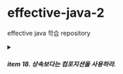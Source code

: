 # effective-java-2
effective java 학습 repository




<details markdown="1">
<summary>

#### ***item 18. 상속보다는 컴포지션을 사용하라.***

</summary>


- 패키지 경계를 넘어 다른 패키지의 구체 클래스를 상속하는 일은 위험하다.
상위 클래스에서 제공하는 메서드 구현이 바뀐다면,,,?  
상위 클래스에서 새로운 메서드가 생긴다면,,,?  

- 컴포지션  
새로운 클래스를 만들고 private 필드로 기존 클래스의 인스턴스를 참조.  
새 클래스의 인스턴스 메서드들은 기본 클래스에 대응하는 메서드를 호출해 그 결과를 반환한다.  
기존 클래스의 구현이 바뀌거나, 새로운 메서드가 생기더라도 아무런 영향을 받지 않는다.  

```
상속을 잘못 사용한 예)
// 상위 클래스 addAll의 구현이 바뀐다면?
// 캡슐화가 제대로 안되어 있다.
@Override
public boolean addAll(Collection<? extends E> c) {
  addCount += c.size();
  return super.addAll(c);
}


// 접근지정자가 다른 같은 이름의 메서드를 상위 클래스에서 선언한다면 문제가 생긴다. 
public int getAddCount() { return addCount; }
```

```
위 예제의 문제를 해결하기위해 컴포지션을 활용하자.  
기존 클래스를 확장하는 것이 아니라, 재사용하고싶은 기능들을 모두 가지고 있는 클래스를 멤버 변수로 선언한다.
모든 메서드가 그 필드를 통해서 전달해야한다.
그래야 사이드 이팩트가 생기지 않는다.

전달 클래스, 포워딩 클래스, 래퍼 클래스 등으로 부른다.
이 자체를 데코레이터 패턴으로 볼 수도 있다.

public class ForwardingSet<E> implements Set<E> {
    private final Set<E> s;

    public ForwardingSet(Set<E> s) {
        this.s = s;
    }

    public void clear() {
        s.clear();
    }
    ...
}


포워딩 클래스 사용
public class InstrumentedSet<E> extends ForwardingSet<E> {
,,,
InstrumentedSet<String> s = new InstrumentedSet<>(new HashSet<>());
s.addAll(List.of("틱", "탁탁", "펑"));
,,,
```




</detail>
